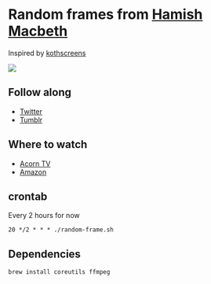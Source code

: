 # Random frames from [Hamish Macbeth](https://en.wikipedia.org/wiki/Hamish_Macbeth_(TV_series))

Inspired by [kothscreens](https://twitter.com/kothscreens)

![](https://upload.wikimedia.org/wikipedia/en/0/0d/HamishMacbethTitle.png)

## Follow along

* [Twitter](https://twitter.com/hamish__macbeth)
* [Tumblr](https://hamishmacbeth.tumblr.com/)

## Where to watch

* [Acorn TV](https://acorn.tv/hamishmacbeth/)
* [Amazon](https://www.amazon.com/gp/video/detail/B07VWS3T7M/ref=cm_sw_tw_r_pv_wb_Vyx16JI2EAK8s)

## crontab

Every 2 hours for now

```
20 */2 * * * ./random-frame.sh
```

## Dependencies

```bash
brew install coreutils ffmpeg
```
